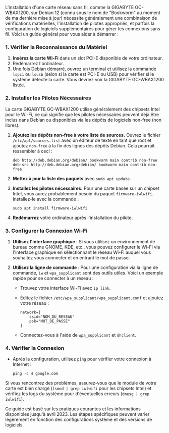 L'installation d'une carte réseau sans fil, comme la GIGABYTE GC-WBAX1200, sur Debian 12 (connu sous le nom de "Bookworm" au moment de ma dernière mise à jour) nécessite généralement une combinaison de vérifications matérielles, l'installation de pilotes appropriés, et parfois la configuration de logiciels supplémentaires pour gérer les connexions sans fil. Voici un guide général pour vous aider à démarrer :

### 1. Vérifier la Reconnaissance du Matériel

1. **Insérez la carte Wi-Fi** dans un slot PCI-E disponible de votre ordinateur.
2. Redémarrez l'ordinateur.
3. Une fois Debian démarré, ouvrez un terminal et utilisez la commande `lspci` ou `lsusb` (selon si la carte est PCI-E ou USB) pour vérifier si le système détecte la carte. Vous devriez voir la GIGABYTE GC-WBAX1200 listée.

### 2. Installer les Pilotes Nécessaires

La carte GIGABYTE GC-WBAX1200 utilise généralement des chipsets Intel pour le Wi-Fi, ce qui signifie que les pilotes nécessaires peuvent déjà être inclus dans Debian ou disponibles via les dépôts de logiciels non-free (non libres).

1. **Ajoutez les dépôts non-free à votre liste de sources.** Ouvrez le fichier `/etc/apt/sources.list` avec un éditeur de texte en tant que root et ajoutez `non-free` à la fin des lignes des dépôts Debian. Cela pourrait ressembler à ceci :

    ```
    deb http://deb.debian.org/debian/ bookworm main contrib non-free
    deb-src http://deb.debian.org/debian/ bookworm main contrib non-free
    ```

2. **Mettez à jour la liste des paquets** avec `sudo apt update`.
3. **Installez les pilotes nécessaires.** Pour une carte basée sur un chipset Intel, vous aurez probablement besoin du paquet `firmware-iwlwifi`. Installez-le avec la commande :

    ```
    sudo apt install firmware-iwlwifi
    ```

4. **Redémarrez** votre ordinateur après l'installation du pilote.

### 3. Configurer la Connexion Wi-Fi

1. **Utilisez l'interface graphique** : Si vous utilisez un environnement de bureau comme GNOME, KDE, etc., vous pouvez configurer le Wi-Fi via l'interface graphique en sélectionnant le réseau Wi-Fi auquel vous souhaitez vous connecter et en entrant le mot de passe.

2. **Utilisez la ligne de commande** : Pour une configuration via la ligne de commande, `iw` et `wpa_supplicant` sont des outils utiles. Voici un exemple rapide pour se connecter à un réseau :

    - Trouvez votre interface Wi-Fi avec `ip link`.
    - Éditez le fichier `/etc/wpa_supplicant/wpa_supplicant.conf` et ajoutez votre réseau :

        ```
        network={
            ssid="NOM_DU_RESEAU"
            psk="MOT_DE_PASSE"
        }
        ```

    - Connectez-vous à l'aide de `wpa_supplicant` et `dhclient`.

### 4. Vérifier la Connexion

- Après la configuration, utilisez `ping` pour vérifier votre connexion à Internet :

    ```
    ping -c 4 google.com
    ```

Si vous rencontrez des problèmes, assurez-vous que le module de votre carte est bien chargé (`lsmod | grep iwlwifi` pour les chipsets Intel) et vérifiez les logs du système pour d'éventuelles erreurs (`dmesg | grep iwlwifi`).

Ce guide est basé sur les pratiques courantes et les informations disponibles jusqu'à avril 2023. Les étapes spécifiques peuvent varier légèrement en fonction des configurations système et des versions de logiciels.